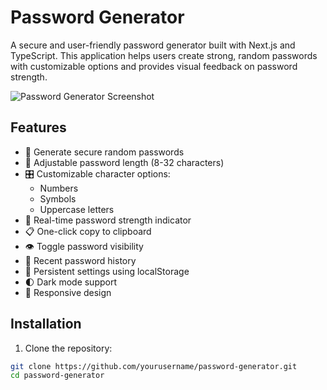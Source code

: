 # Password Generator

A secure and user-friendly password generator built with Next.js and TypeScript. This application helps users create strong, random passwords with customizable options and provides visual feedback on password strength.

![Password Generator Screenshot](/placeholder.svg?height=400&width=600)

## Features

- 🔐 Generate secure random passwords
- 📏 Adjustable password length (8-32 characters)
- 🎛️ Customizable character options:
  - Numbers
  - Symbols
  - Uppercase letters
- 💪 Real-time password strength indicator
- 📋 One-click copy to clipboard
- 👁️ Toggle password visibility
- 📜 Recent password history
- 💾 Persistent settings using localStorage
- 🌓 Dark mode support
- 📱 Responsive design

## Installation

1. Clone the repository:
```bash
git clone https://github.com/yourusername/password-generator.git
cd password-generator